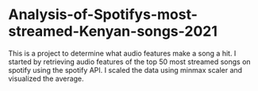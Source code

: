 # Analysis-of-Spotifys-most-streamed-Kenyan-songs-2021
This is a project to determine what audio features make a song a hit. I started by retrieving audio features of the top 50 most streamed songs on spotify using the spotify API. I scaled the data using minmax scaler and visualized the average.
